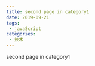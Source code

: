 ```yaml
---
title: second page in category1
date: 2019-09-21
tags:
 - javaScript
categories:
 - 技术
---
```


second page in category1